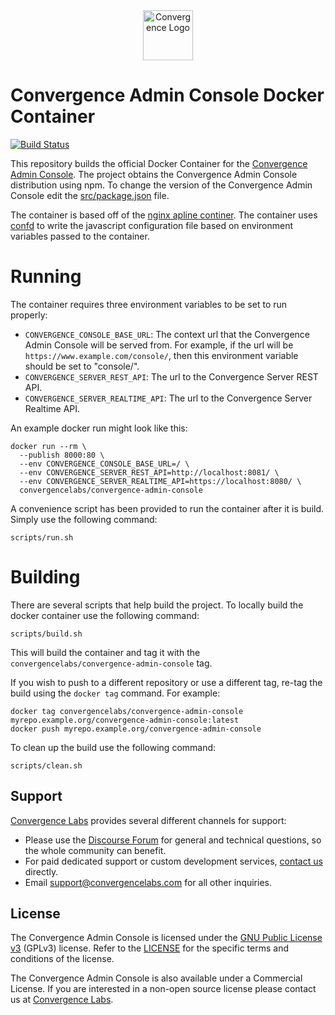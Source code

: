 <div align="center">
  <img  alt="Convergence Logo" height="80" src="https://convergence.io/assets/img/convergence-logo.png" >
</div>

# Convergence Admin Console Docker Container
[![Build Status](https://travis-ci.org/convergencelabs/convergence-admin-console-container.svg?branch=master)](https://travis-ci.org/convergencelabs/convergence-admin-console-container)

This repository builds the official Docker Container for the [Convergence Admin Console](https://github.com/convergencelabs/convergence-admin-console). The project obtains the Convergence Admin Console distribution using npm.  To change the version of the Convergence Admin Console edit the [src/package.json](src/package.json) file.

The container is based off of the [nginx apline continer](https://hub.docker.com/_/nginx). The container uses [confd](https://github.com/kelseyhightower/confd) to write the javascript configuration file based on environment variables passed to the container.

# Running
The container requires three environment variables to be set to run properly:

- `CONVERGENCE_CONSOLE_BASE_URL`: The context url that the Convergence Admin Console will be served from.  For example, if the url will be `https://www.example.com/console/`, then this environment variable should be set to "console/". 
- `CONVERGENCE_SERVER_REST_API`: The url to the Convergence Server REST API. 
- `CONVERGENCE_SERVER_REALTIME_API`: The url to the Convergence Server Realtime API.

An example docker run might look like this:

```shell script
docker run --rm \
  --publish 8000:80 \
  --env CONVERGENCE_CONSOLE_BASE_URL=/ \
  --env CONVERGENCE_SERVER_REST_API=http://localhost:8081/ \
  --env CONVERGENCE_SERVER_REALTIME_API=https://localhost:8080/ \
  convergencelabs/convergence-admin-console
```

A convenience script has been provided to run the container after it is build.  Simply use the following command:

```shell script
scripts/run.sh
```
# Building
There are several scripts that help build the project. To locally build the docker container use the following command:

```shell script
scripts/build.sh
```

This will build the container and tag it with the `convergencelabs/convergence-admin-console` tag.

If you wish to push to a different repository or use a different tag, re-tag the build using the `docker tag` command. For example:

```shell script
docker tag convergencelabs/convergence-admin-console myrepo.example.org/convergence-admin-console:latest
docker push myrepo.example.org/convergence-admin-console
```

To clean up the build use the following command:

```shell script
scripts/clean.sh
``` 


## Support
[Convergence Labs](https://convergencelabs.com) provides several different channels for support:

- Please use the [Discourse Forum](https://forum.convergence.io) for general and technical questions, so the whole community can benefit.
- For paid dedicated support or custom development services, [contact us](https://convergence.io/contact-sales/) directly.
- Email <support@convergencelabs.com> for all other inquiries.

## License
The Convergence Admin Console is licensed under the [GNU Public License v3](LICENSE) (GPLv3) license. Refer to the [LICENSE](LICENSE) for the specific terms and conditions of the license.

The Convergence Admin Console is also available under a Commercial License. If you are interested in a non-open source license please contact us at [Convergence Labs](https://convergencelabs.com).
 